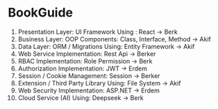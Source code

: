 # BookGuide

1. Presentation Layer: UI Framework Using : React -> Berk
2. Business Layer: OOP Components: Class, Interface, Method -> Akif
3. Data Layer: ORM / Migrations Using: Entity Framework -> Akif
4. Web Service Implementation: Rest Api -> Berker
5. RBAC Implementation: Role Permission -> Berk
6. Authorization Implementation: JWT -> Erdem
7. Session / Cookie Management: Session -> Berker
8. Extension / Third Party Library Using: File System -> Akif
9. Web Security Implementation: ASP.NET -> Erdem
10. Cloud Service (AI) Using: Deepseek -> Berk
